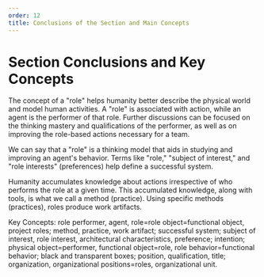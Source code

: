 ```yaml
---
order: 12
title: Conclusions of the Section and Main Concepts
---
```


# Section Conclusions and Key Concepts

The concept of a "role" helps humanity better describe the physical world and model human activities. A "role" is associated with action, while an agent is the performer of that role. Further discussions can be focused on the thinking mastery and qualifications of the performer, as well as on improving the role-based actions necessary for a team.

We can say that a "role" is a thinking model that aids in studying and improving an agent's behavior. Terms like "role," "subject of interest," and "role interests" (preferences) help define a successful system.

Humanity accumulates knowledge about actions irrespective of who performs the role at a given time. This accumulated knowledge, along with tools, is what we call a method (practice). Using specific methods (practices), roles produce work artifacts.

Key Concepts: role performer, agent, role=role object=functional object, project roles; method, practice, work artifact; successful system; subject of interest, role interest, architectural characteristics, preference; intention; physical object=performer, functional object=role, role behavior=functional behavior; black and transparent boxes; position, qualification, title; organization, organizational positions=roles, organizational unit.